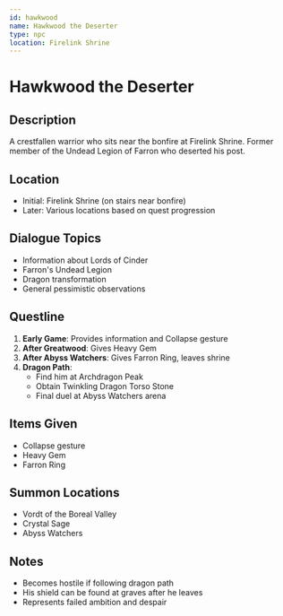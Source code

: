 ```yaml
---
id: hawkwood
name: Hawkwood the Deserter
type: npc
location: Firelink Shrine
---
```


# Hawkwood the Deserter

## Description
A crestfallen warrior who sits near the bonfire at Firelink Shrine. Former member of the Undead Legion of Farron who deserted his post.

## Location
- Initial: Firelink Shrine (on stairs near bonfire)
- Later: Various locations based on quest progression

## Dialogue Topics
- Information about Lords of Cinder
- Farron's Undead Legion
- Dragon transformation
- General pessimistic observations

## Questline
1. **Early Game**: Provides information and Collapse gesture
2. **After Greatwood**: Gives Heavy Gem
3. **After Abyss Watchers**: Gives Farron Ring, leaves shrine
4. **Dragon Path**: 
   - Find him at Archdragon Peak
   - Obtain Twinkling Dragon Torso Stone
   - Final duel at Abyss Watchers arena

## Items Given
- Collapse gesture
- Heavy Gem
- Farron Ring

## Summon Locations
- Vordt of the Boreal Valley
- Crystal Sage
- Abyss Watchers

## Notes
- Becomes hostile if following dragon path
- His shield can be found at graves after he leaves
- Represents failed ambition and despair